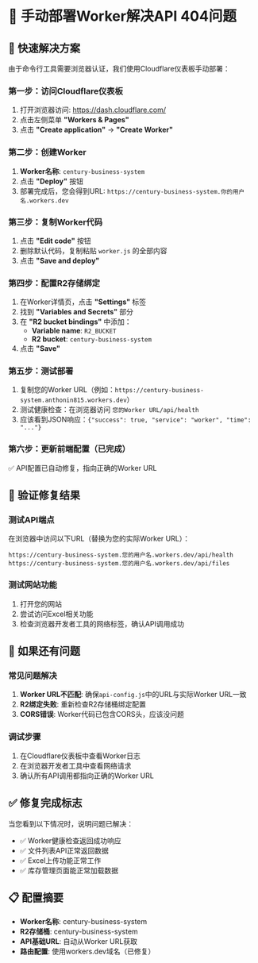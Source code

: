 # 🚀 手动部署Worker解决API 404问题

## 🎯 快速解决方案

由于命令行工具需要浏览器认证，我们使用Cloudflare仪表板手动部署：

### 第一步：访问Cloudflare仪表板
1. 打开浏览器访问: https://dash.cloudflare.com/
2. 点击左侧菜单 **"Workers & Pages"**
3. 点击 **"Create application"** → **"Create Worker"**

### 第二步：创建Worker
1. **Worker名称**: `century-business-system`
2. 点击 **"Deploy"** 按钮
3. 部署完成后，您会得到URL: `https://century-business-system.你的用户名.workers.dev`

### 第三步：复制Worker代码
1. 点击 **"Edit code"** 按钮
2. 删除默认代码，复制粘贴 `worker.js` 的全部内容
3. 点击 **"Save and deploy"**

### 第四步：配置R2存储绑定
1. 在Worker详情页，点击 **"Settings"** 标签
2. 找到 **"Variables and Secrets"** 部分
3. 在 **"R2 bucket bindings"** 中添加：
   - **Variable name**: `R2_BUCKET`
   - **R2 bucket**: `century-business-system`
4. 点击 **"Save"**

### 第五步：测试部署
1. 复制您的Worker URL（例如：`https://century-business-system.anthonin815.workers.dev`）
2. 测试健康检查：在浏览器访问 `您的Worker URL/api/health`
3. 应该看到JSON响应：`{"success": true, "service": "worker", "time": "..."}`

### 第六步：更新前端配置（已完成）
✅ API配置已自动修复，指向正确的Worker URL

## 🧪 验证修复结果

### 测试API端点
在浏览器中访问以下URL（替换为您的实际Worker URL）：

```
https://century-business-system.您的用户名.workers.dev/api/health
https://century-business-system.您的用户名.workers.dev/api/files
```

### 测试网站功能
1. 打开您的网站
2. 尝试访问Excel相关功能
3. 检查浏览器开发者工具的网络标签，确认API调用成功

## 🔧 如果还有问题

### 常见问题解决
1. **Worker URL不匹配**: 确保`api-config.js`中的URL与实际Worker URL一致
2. **R2绑定失败**: 重新检查R2存储桶绑定配置
3. **CORS错误**: Worker代码已包含CORS头，应该没问题

### 调试步骤
1. 在Cloudflare仪表板中查看Worker日志
2. 在浏览器开发者工具中查看网络请求
3. 确认所有API调用都指向正确的Worker URL

## ✅ 修复完成标志
当您看到以下情况时，说明问题已解决：
- ✅ Worker健康检查返回成功响应
- ✅ 文件列表API正常返回数据
- ✅ Excel上传功能正常工作
- ✅ 库存管理页面能正常加载数据

## 📋 配置摘要
- **Worker名称**: century-business-system
- **R2存储桶**: century-business-system
- **API基础URL**: 自动从Worker URL获取
- **路由配置**: 使用workers.dev域名（已修复）
